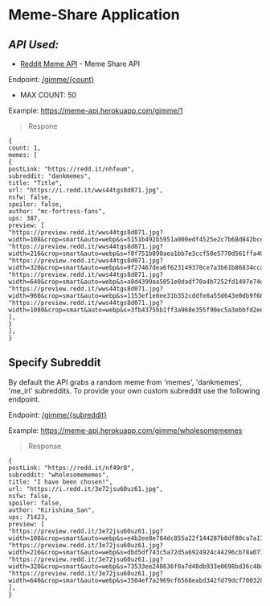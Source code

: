 # Meme-Share Application

## _API Used:_


- [Reddit Meme API](https://meme-api.herokuapp.com/gimme/1) - Meme Share API

Endpoint: [/gimme/{count}](https://meme-api.herokuapp.com/gimme/1)
- MAX COUNT: 50

Example: https://meme-api.herokuapp.com/gimme/1

> Respone

```
{
count: 1,
memes: [
{
postLink: "https://redd.it/nhfeum",
subreddit: "dankmemes",
title: "Title",
url: "https://i.redd.it/wws44tgs8d071.jpg",
nsfw: false,
spoiler: false,
author: "mc-fortress-fans",
ups: 387,
preview: [
"https://preview.redd.it/wws44tgs8d071.jpg?width=108&crop=smart&auto=webp&s=5151b492b5951a000edf4525e2c7b68d842bce86",
"https://preview.redd.it/wws44tgs8d071.jpg?width=216&crop=smart&auto=webp&s=f0f751b890aea1bb7e3ccf58e5770d561ffa40b2",
"https://preview.redd.it/wws44tgs8d071.jpg?width=320&crop=smart&auto=webp&s=9f27467dea6f623149370ce7a3b61b86834ccae9",
"https://preview.redd.it/wws44tgs8d071.jpg?width=640&crop=smart&auto=webp&s=a8d4399aa5051e0dadf70a4b7252fd1497e74dce",
"https://preview.redd.it/wws44tgs8d071.jpg?width=960&crop=smart&auto=webp&s=1153ef1e0ee31b352cddfe8a55d643e0db9f688b",
"https://preview.redd.it/wws44tgs8d071.jpg?width=1080&crop=smart&auto=webp&s=3fb4375bb1ff3a968e355f90ec5a3ebbfd2ee7c3",
],
}
],
}
```

## Specify Subreddit

By default the API grabs a random meme from 'memes', 'dankmemes', 'me_irl' subreddits. To provide your own custom subreddit use the following endpoint.

Endpoint: [/gimme/{subreddit}](https://meme-api.herokuapp.com/gimme/wholesomememes)

Example: https://meme-api.herokuapp.com/gimme/wholesomememes

> Response

```
{
postLink: "https://redd.it/nf49r8",
subreddit: "wholesomememes",
title: "I have been chosen!",
url: "https://i.redd.it/3e72jsu60uz61.jpg",
nsfw: false,
spoiler: false,
author: "Kirishima_San",
ups: 71423,
preview: [
"https://preview.redd.it/3e72jsu60uz61.jpg?width=108&crop=smart&auto=webp&s=e4b2ee8e784dc855a22f144287b0df80ca7a1768",
"https://preview.redd.it/3e72jsu60uz61.jpg?width=216&crop=smart&auto=webp&s=dbd5df743c5a72d5a6924924c44296cb78a07140",
"https://preview.redd.it/3e72jsu60uz61.jpg?width=320&crop=smart&auto=webp&s=73533ee248636f0a7d48db933e0698bd36c48dbc",
"https://preview.redd.it/3e72jsu60uz61.jpg?width=640&crop=smart&auto=webp&s=3504ef7a2969cf6568eabd342fd79dcf7003280d",
],
}
```

